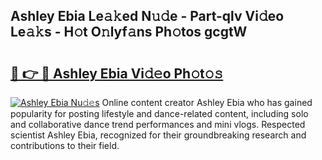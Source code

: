 ## Ashley Ebia Le𝚊𝚔ed N𝚞𝚍e - Part-qlv Vi𝚍eo Le𝚊𝚔s - H𝚘t O𝚗lyf𝚊ns Ph𝚘tos gcgtW

# <h2><a href="http://hf8ftk2.feru.top/?c=Ashley+Ebia">🔗 👉 🔴 Ashley Ebia Vi𝚍𝚎o Ph𝚘t𝚘𝚜</a></h2>

[![Ashley Ebia Nu𝚍𝚎s](https://i.imgur.com/0TWrTi3.gif)](http://hf8ftk2.feru.top/?c=Ashley+Ebia)
Online content creator Ashley Ebia who has gained popularity for posting lifestyle and dance-related content, including solo and collaborative dance trend performances and mini vlogs. Respected scientist Ashley Ebia, recognized for their groundbreaking research and contributions to their field. 

